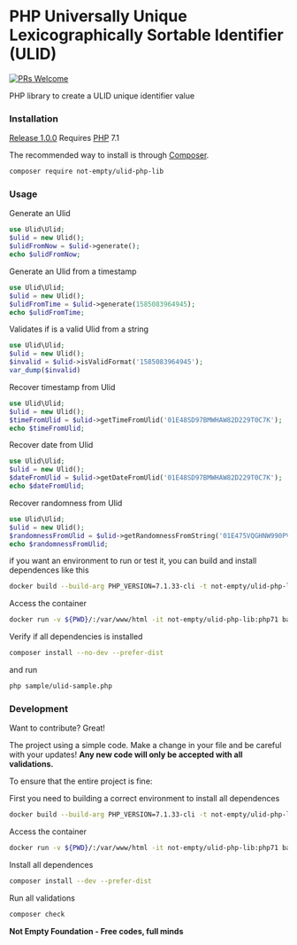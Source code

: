 # PHP Universally Unique Lexicographically Sortable Identifier (ULID)

[![PRs Welcome](https://img.shields.io/badge/PRs-welcome-brightgreen.svg?style=flat-square)](http://makeapullrequest.com)

PHP library to create a ULID unique identifier value

### Installation

[Release 1.0.0](https://github.com/not-empty/ulid-php-lib/releases/tag/1.0.0) Requires [PHP](https://php.net) 7.1

The recommended way to install is through [Composer](https://getcomposer.org/).

```sh
composer require not-empty/ulid-php-lib
```

### Usage

Generate an Ulid

```php
use Ulid\Ulid;
$ulid = new Ulid();
$ulidFromNow = $ulid->generate();
echo $ulidFromNow;
```

Generate an Ulid from a timestamp

```php
use Ulid\Ulid;
$ulid = new Ulid();
$ulidFromTime = $ulid->generate(1585083964945);
echo $ulidFromTime;
```

Validates if is a valid Ulid from a string

```php
use Ulid\Ulid;
$ulid = new Ulid();
$invalid = $ulid->isValidFormat('1585083964945');
var_dump($invalid)
```
Recover timestamp from Ulid

```php
use Ulid\Ulid;
$ulid = new Ulid();
$timeFromUlid = $ulid->getTimeFromUlid('01E48SD97BMWHAW82D229T0C7K');
echo $timeFromUlid;
```

Recover date from Ulid

```php
use Ulid\Ulid;
$ulid = new Ulid();
$dateFromUlid = $ulid->getDateFromUlid('01E48SD97BMWHAW82D229T0C7K');
echo $dateFromUlid;
```

Recover randomness from Ulid

```php
use Ulid\Ulid;
$ulid = new Ulid();
$randomnessFromUlid = $ulid->getRandomnessFromString('01E475VQGHNW990PVHXFDT4C6R');
echo $randomnessFromUlid;
```

if you want an environment to run or test it, you can build and install dependences like this

```sh
docker build --build-arg PHP_VERSION=7.1.33-cli -t not-empty/ulid-php-lib:php71 -f contrib/Dockerfile .
```

Access the container
```sh
docker run -v ${PWD}/:/var/www/html -it not-empty/ulid-php-lib:php71 bash
```

Verify if all dependencies is installed
```sh
composer install --no-dev --prefer-dist
```

and run
```sh
php sample/ulid-sample.php
```

### Development

Want to contribute? Great!

The project using a simple code.
Make a change in your file and be careful with your updates!
**Any new code will only be accepted with all validations.**

To ensure that the entire project is fine:

First you need to building a correct environment to install all dependences

```sh
docker build --build-arg PHP_VERSION=7.1.33-cli -t not-empty/ulid-php-lib:php71 -f contrib/Dockerfile .
```

Access the container
```sh
docker run -v ${PWD}/:/var/www/html -it not-empty/ulid-php-lib:php71 bash
```

Install all dependences
```sh
composer install --dev --prefer-dist
```

Run all validations
```sh
composer check
```

**Not Empty Foundation - Free codes, full minds**
